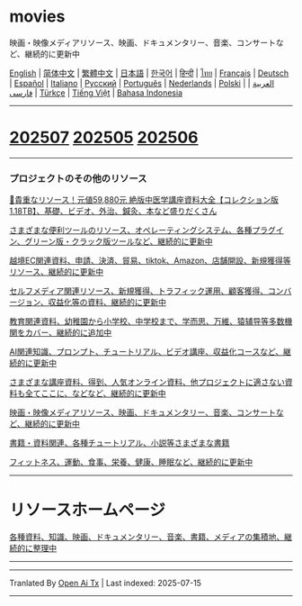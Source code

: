 # movies
映画・映像メディアリソース、映画、ドキュメンタリー、音楽、コンサートなど、継続的に更新中

[English](https://openaitx.github.io/view.html?user=mswnlz&project=movies&lang=en) | [简体中文](https://openaitx.github.io/view.html?user=mswnlz&project=movies&lang=zh-CN) | [繁體中文](https://openaitx.github.io/view.html?user=mswnlz&project=movies&lang=zh-TW) | [日本語](https://openaitx.github.io/view.html?user=mswnlz&project=movies&lang=ja) | [한국어](https://openaitx.github.io/view.html?user=mswnlz&project=movies&lang=ko) | [हिन्दी](https://openaitx.github.io/view.html?user=mswnlz&project=movies&lang=hi) | [ไทย](https://openaitx.github.io/view.html?user=mswnlz&project=movies&lang=th) | [Français](https://openaitx.github.io/view.html?user=mswnlz&project=movies&lang=fr) | [Deutsch](https://openaitx.github.io/view.html?user=mswnlz&project=movies&lang=de) | [Español](https://openaitx.github.io/view.html?user=mswnlz&project=movies&lang=es) | [Italiano](https://openaitx.github.io/view.html?user=mswnlz&project=movies&lang=it) | [Русский](https://openaitx.github.io/view.html?user=mswnlz&project=movies&lang=ru) | [Português](https://openaitx.github.io/view.html?user=mswnlz&project=movies&lang=pt) | [Nederlands](https://openaitx.github.io/view.html?user=mswnlz&project=movies&lang=nl) | [Polski](https://openaitx.github.io/view.html?user=mswnlz&project=movies&lang=pl) | [العربية](https://openaitx.github.io/view.html?user=mswnlz&project=movies&lang=ar) | [فارسی](https://openaitx.github.io/view.html?user=mswnlz&project=movies&lang=fa) | [Türkçe](https://openaitx.github.io/view.html?user=mswnlz&project=movies&lang=tr) | [Tiếng Việt](https://openaitx.github.io/view.html?user=mswnlz&project=movies&lang=vi) | [Bahasa Indonesia](https://openaitx.github.io/view.html?user=mswnlz&project=movies&lang=id)








-------
# [202507](https://raw.githubusercontent.com/mswnlz/movies/main/202507.md) [202505](https://raw.githubusercontent.com/mswnlz/movies/main/202505.md) [202506](https://raw.githubusercontent.com/mswnlz/movies/main/202506.md)


---------------
### プロジェクトのその他のリソース

[🎁貴重なリソース！元値59,880元 絶版中医学講座資料大全【コレクション版1.18TB】、基礎、ビデオ、外治、鍼灸、本など盛りだくさん](https://github.com/mswnlz/chinese-traditional)

[さまざまな便利ツールのリソース、オペレーティングシステム、各種プラグイン、グリーン版・クラック版ツールなど、継続的に更新中](https://github.com/mswnlz/tools)


[越境EC関連資料、申請、決済、貿易、tiktok、Amazon、店舗開設、新規獲得等リソース、継続的に更新中](https://github.com/mswnlz/cross-border)

[セルフメディア関連リソース、新規獲得、トラフィック運用、顧客獲得、コンバージョン、収益化等の資料、継続的に更新中](https://github.com/mswnlz/self-media)

[ 教育関連資料、幼稚園から小学校、中学校まで、学而思、万維、猿辅导等多数機関をカバー、継続的に追加中](https://github.com/mswnlz/edu-knowlege)

[AI関連知識、プロンプト、チュートリアル、ビデオ講座、収益化コースなど、継続的に更新中](https://github.com/mswnlz/AIknowledge)

[さまざまな講座資料、得到、人気オンライン資料、他プロジェクトに適さない資料も全てここに、などなど、継続的に更新中](https://github.com/mswnlz/curriculum)

[映画・映像メディアリソース、映画、ドキュメンタリー、音楽、コンサートなど、継続的に更新中](https://github.com/mswnlz/movies)

[書籍・資料関連、各種チュートリアル、小説等さまざまな書籍](https://github.com/mswnlz/book)

[フィットネス、運動、食事、栄養、健康、睡眠など、継続的に更新中](https://github.com/mswnlz/healthy)

---------------

# リソースホームページ
[各種資料、知識、映画、ドキュメンタリー、音楽、書籍、メディアの集積地、継続的に整理中](https://github.com/mswnlz)

---------------


---

Tranlated By [Open Ai Tx](https://github.com/OpenAiTx/OpenAiTx) | Last indexed: 2025-07-15

---